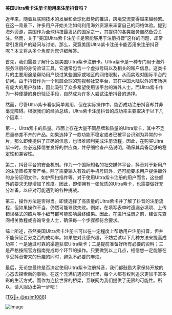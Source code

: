 **美国Ultra紫卡注册卡能用来注册抖音吗？**

近年来，随着互联网技术的发展和全球化趋势的推进，跨境交流变得越来越频繁。在这一背景下，许多用户开始关注如何利用海外资源来丰富自己的网络体验。提到海外资源，美国作为全球科技最发达的国家之一，其提供的各类服务自然备受关注。然而，关于“美国Ultra紫卡注册卡是否能够用于注册抖音”这样的问题，却常常引发用户的疑问与讨论。那么，究竟美国Ultra紫卡注册卡能否用来注册抖音呢？本文将从多个角度为您详细解答。

首先，我们需要了解什么是美国Ultra紫卡注册卡。Ultra紫卡是一种专门用于海外服务注册的身份验证工具，它通常包含一个虚拟号码以及相关的账户信息。这类卡片的主要用途是帮助用户绕过某些国家或地区的网络限制，从而实现对国际平台的访问。由于抖音作为一个风靡全球的短视频社交平台，其在中国大陆以外的市场拥有庞大的用户群体，因此吸引了众多希望使用该平台的海外人士。而Ultra紫卡作为一种便捷的身份验证手段，自然成为许多人尝试注册抖音的选择。

然而，尽管Ultra紫卡看似简单易用，但在实际操作中，能否成功注册抖音却并非毫无障碍。根据我们的经验总结，Ultra紫卡注册抖音的成功率主要取决于以下几个因素：

第一，Ultra紫卡的质量。市面上存在大量不同品牌和质量的Ultra紫卡，其中不乏质量参差不齐的产品。如果选择了一款功能不稳定或者已被平台识别为异常的卡片，那么即使提供了正确的信息，也很难顺利完成注册流程。因此，在购买Ultra紫卡时，务必选择信誉良好的供应商，并仔细检查产品说明，确保其具备足够的稳定性和兼容性。

第二，抖音平台的安全机制。作为一个国际知名的社交媒体平台，抖音对于新用户的注册审核非常严格。除了需要输入有效的手机号码外，还可能要求用户提供额外的身份证明文件，如护照扫描件等。对于使用Ultra紫卡注册的用户而言，这些额外的要求无疑增加了难度。因此，即使拥有一张优质的Ultra紫卡，也需要做好充分准备，以应对可能遇到的各种挑战。

第三，操作方法是否得当。即使选择了高质量的Ultra紫卡并了解了抖音的注册流程，但如果操作不当，仍然可能导致失败。例如，在填写表单时遗漏必填项、上传错误格式的照片等小细节都可能影响最终结果。因此，在进行注册之前，建议先查阅相关教程或咨询专业人士，确保每一个步骤都符合要求。

综上所述，虽然美国Ultra紫卡注册卡可以在一定程度上帮助用户注册抖音，但并不能保证百分之百的成功率。如果您对此感兴趣，不妨尝试以下几种方法来提高成功率：一是通过可靠的渠道获取Ultra紫卡；二是提前准备好所有必要的资料；三是严格按照官方指南完成每个环节的操作。只要做到以上几点，相信您一定能够在享受抖音带来的乐趣的同时，避免不必要的麻烦。

最后，无论您最终是否决定使用Ultra紫卡注册抖音，我们都鼓励大家保持开放的心态去探索新的事物。在这个充满机遇的时代里，每个人都有权利追求更加丰富多彩的生活方式。而作为连接世界的桥梁，互联网为我们提供了无限的可能性。所以，请大胆迈出第一步吧！

[[TG💪+ @esim1088](https://t.me/s/esim1088)]

![Image](https://i.postimg.cc/4NQfJmqS/Snipaste-2025-05-13-00-14-12.png)